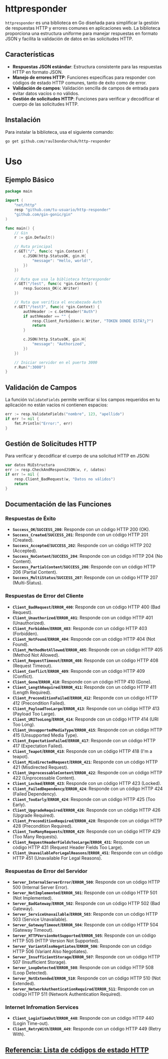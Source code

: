 # httpresponder

`httpresponder` es una biblioteca en Go diseñada para simplificar la gestión de respuestas HTTP y errores comunes en aplicaciones web. La biblioteca proporciona una estructura uniforme para manejar respuestas en formato JSON y facilita la validación de datos en las solicitudes HTTP.

## Características

- **Respuestas JSON estándar**: Estructura consistente para las respuestas HTTP en formato JSON.
- **Manejo de errores HTTP**: Funciones específicas para responder con códigos de estado HTTP comunes, tanto de éxito como de error.
- **Validación de campos**: Validación sencilla de campos de entrada para evitar datos vacíos o no válidos.
- **Gestión de solicitudes HTTP**: Funciones para verificar y decodificar el cuerpo de las solicitudes HTTP.

## Instalación

Para instalar la biblioteca, usa el siguiente comando:

```bash
go get github.com/raulbondarchuk/http-responder
```
# Uso

## Ejemplo Básico

```go
package main

import (
	"net/http"
	resp "github.com/tu-usuario/http-responder"
	"github.com/gin-gonic/gin"
)

func main() {
	// Gin
	r := gin.Default()

	// Ruta principal
	r.GET("/", func(c *gin.Context) {
		c.JSON(http.StatusOK, gin.H{
			"message": "Hello, world!",
		})
	})

	// Ruta que usa la biblioteca httpresponder
	r.GET("/test", func(c *gin.Context) {
		resp.Success_OK(c.Writer)
	})

	// Ruta que verifica el encabezado Auth
	r.GET("/test3", func(c *gin.Context) {
		authHeader := c.GetHeader("Auth")
		if authHeader == "" {
			resp.Client_Forbidden(c.Writer, "TOKEN DONDE ESTÁ?¿?")
			return
		}

		c.JSON(http.StatusOK, gin.H{
			"message": "Authorized",
		})
	})

	// Iniciar servidor en el puerto 3000
	r.Run(":3000")
}
```

## Validación de Campos

La función `ValidateFields` permite verificar si los campos requeridos en tu aplicación no están vacíos ni contienen espacios:

```go
err := resp.ValidateFields("nombre", 123, "apellido")
if err != nil {
	fmt.Println("Error:", err)
}
```

## Gestión de Solicitudes HTTP

Para verificar y decodificar el cuerpo de una solicitud HTTP en JSON:

```go
var datos MiEstructura
err := resp.CheckAndRespondJSON(w, r, &datos)
if err != nil {
	resp.Client_BadRequest(w, "Datos no válidos")
	return
}
```

## Documentación de las Funciones

### Respuestas de Éxito

- **`Success_OK`**/**`SUCCESS_200`**: Responde con un código HTTP 200 (OK).
- **`Success_Created`**/**`SUCCESS_201`**: Responde con un código HTTP 201 (Created).
- **`Success_Accepted`**/**`SUCCESS_202`**: Responde con un código HTTP 202 (Accepted).
- **`Success_NoContent`**/**`SUCCESS_204`**: Responde con un código HTTP 204 (No Content).
- **`Success_PartialContent`**/**`SUCCESS_206`**: Responde con un código HTTP 206 (Partial Content).
- **`Success_MultiStatus`**/**`SUCCESS_207`**: Responde con un código HTTP 207 (Multi-Status).

### Respuestas de Error del Cliente

- **`Client_BadRequest`**/**`ERROR_400`**: Responde con un código HTTP 400 (Bad Request).
- **`Client_Unauthorized`**/**`ERROR_401`**: Responde con un código HTTP 401 (Unauthorized).
- **`Client_Forbidden`**/**`ERROR_403`**: Responde con un código HTTP 403 (Forbidden).
- **`Client_NotFound`**/**`ERROR_404`**: Responde con un código HTTP 404 (Not Found).
- **`Client_MethodNotAllowed`**/**`ERROR_405`**: Responde con un código HTTP 405 (Method Not Allowed).
- **`Client_RequestTimeout`**/**`ERROR_408`**: Responde con un código HTTP 408 (Request Timeout).
- **`Client_Conflict`**/**`ERROR_409`**: Responde con un código HTTP 409 (Conflict).
- **`Client_Gone`**/**`ERROR_410`**: Responde con un código HTTP 410 (Gone).
- **`Client_LengthRequired`**/**`ERROR_411`**: Responde con un código HTTP 411 (Length Required).
- **`Client_PreconditionFailed`**/**`ERROR_412`**: Responde con un código HTTP 412 (Precondition Failed).
- **`Client_PayloadTooLarge`**/**`ERROR_413`**: Responde con un código HTTP 413 (Payload Too Large).
- **`Client_URITooLong`**/**`ERROR_414`**: Responde con un código HTTP 414 (URI Too Long).
- **`Client_UnsupportedMediaType`**/**`ERROR_415`**: Responde con un código HTTP 415 (Unsupported Media Type).
- **`Client_ExpectationFailed`**/**`ERROR_417`**: Responde con un código HTTP 417 (Expectation Failed).
- **`Client_Teapot`**/**`ERROR_418`**: Responde con un código HTTP 418 (I'm a teapot).
- **`Client_MisdirectedRequest`**/**`ERROR_421`**: Responde con un código HTTP 421 (Misdirected Request).
- **`Client_UnprocessableContent`**/**`ERROR_422`**: Responde con un código HTTP 422 (Unprocessable Content).
- **`Client_Locked`**/**`ERROR_423`**: Responde con un código HTTP 423 (Locked).
- **`Client_FailedDependency`**/**`ERROR_424`**: Responde con un código HTTP 424 (Failed Dependency).
- **`Client_TooEarly`**/**`ERROR_424`**: Responde con un código HTTP 425 (Too Early).
- **`Client_UpgradeRequired`**/**`ERROR_426`**: Responde con un código HTTP 426 (Upgrade Required).
- **`Client_PreconditionRequired`**/**`ERROR_428`**: Responde con un código HTTP 428 (Precondition Required).
- **`Client_TooManyRequests`**/**`ERROR_429`**: Responde con un código HTTP 429 (Too Many Requests).
- **`Client_RequestHeaderFieldsTooLarge`**/**`ERROR_431`**: Responde con un código HTTP 431 (Request Header Fields Too Large).
- **`Client_UnavailableForLegalReasons`**/**`ERROR_451`**: Responde con un código HTTP 451 (Unavailable For Legal Reasons).

### Respuestas de Error del Servidor

- **`Server_InternalServerError`**/**`ERROR_500`**: Responde con un código HTTP 500 (Internal Server Error).
- **`Server_NotImplemented`**/**`ERROR_501`**: Responde con un código HTTP 501 (Not Implemented).
- **`Server_BadGateway`**/**`ERROR_502`**: Responde con un código HTTP 502 (Bad Gateway).
- **`Server_ServiceUnavailable`**/**`ERROR_503`**: Responde con un código HTTP 503 (Service Unavailable).
- **`Server_GatewayTimeout`**/**`ERROR_504`**: Responde con un código HTTP 504 (Gateway Timeout).
- **`Server_HTTPVersionNotSupported`**/**`ERROR_505`**: Responde con un código HTTP 505 (HTTP Version Not Supported).
- **`Server_VariantAlsoNegotiates`**/**`ERROR_506`**: Responde con un código HTTP 506 (Variant Also Negotiates).
- **`Server_InsufficientStorage`**/**`ERROR_507`**: Responde con un código HTTP 507 (Insufficient Storage).
- **`Server_LoopDetected`**/**`ERROR_508`**: Responde con un código HTTP 508 (Loop Detected).
- **`Server_NotExtended`**/**`ERROR_510`**: Responde con un código HTTP 510 (Not Extended).
- **`Server_NetworkAuthenticationRequired`**/**`ERROR_511`**: Responde con un código HTTP 511 (Network Authentication Required).

### Internet Infromation Services

- **`Client_LoginTimeOut`**/**`ERROR_440`**: Responde con un código HTTP 440 (Login Time-out).
- **`Client_RetryWith`**/**`ERROR_449`**: Responde con un código HTTP 449 (Retry With).

## [Referencia: Lista de códigos de estado HTTP](https://en.wikipedia.org/wiki/List_of_HTTP_status_codes)

